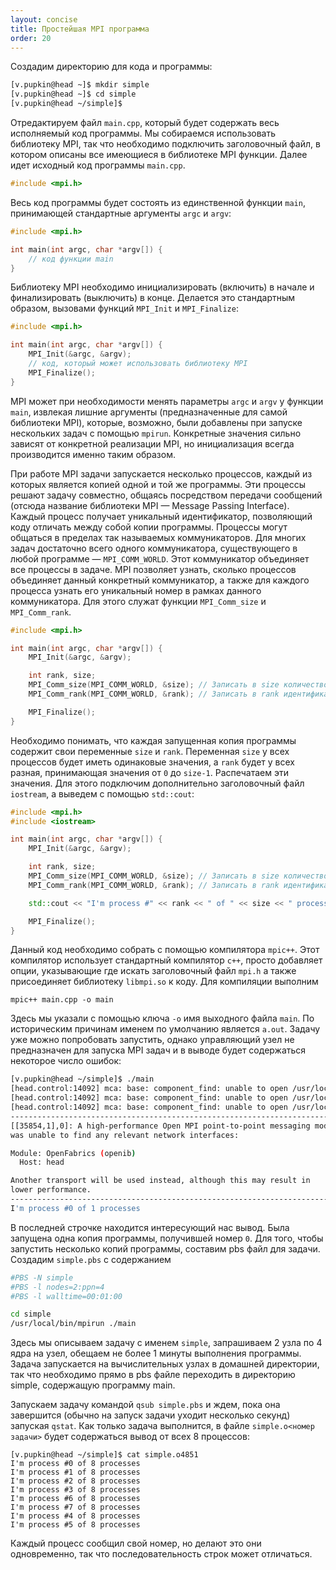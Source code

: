 ```yaml
---
layout: concise
title: Простейшая MPI программа
order: 20
---
```


Создадим директорию для кода и программы:

```bash
[v.pupkin@head ~]$ mkdir simple
[v.pupkin@head ~]$ cd simple
[v.pupkin@head ~/simple]$
```

Отредактируем файл `main.cpp`, который будет содержать весь исполняемый код программы. Мы собираемся использовать библиотеку MPI, так что необходимо подключить заголовочный файл, в котором описаны все имеющиеся в библиотеке MPI функции. Далее идет исходный код программы `main.cpp`.

```c++
#include <mpi.h>
```

Весь код программы будет состоять из единственной функции `main`, принимающей стандартные аргументы `argc` и `argv`:

```c++
#include <mpi.h>

int main(int argc, char *argv[]) {
    // код функции main
}
```

Библиотеку MPI необходимо инициализировать (включить) в начале и финализировать (выключить) в конце. Делается это стандартным образом, вызовами функций `MPI_Init` и `MPI_Finalize`:

```c++
#include <mpi.h>

int main(int argc, char *argv[]) {
    MPI_Init(&argc, &argv);
    // код, который может использовать библиотеку MPI
    MPI_Finalize();
}
```

MPI может при необходимости менять параметры `argc` и `argv` у функции `main`, извлекая лишние аргументы (предназначенные для самой библиотеки MPI), которые, возможно, были добавлены при запуске нескольких задач с помощью `mpirun`. Конкретные значения сильно зависят от конкретной реализации MPI, но инициализация всегда производится именно таким образом.

При работе MPI задачи запускается несколько процессов, каждый из которых является копией одной и той же программы. Эти процессы решают задачу совместно, общаясь посредством передачи сообщений (отсюда название библиотеки MPI — Message Passing Interface). Каждый процесс получает уникальный идентификатор, позволяющий коду отличать между собой копии программы. Процессы могут общаться в пределах так называемых коммуникаторов. Для многих задач достаточно всего одного коммуникатора, существующего в любой программе — `MPI_COMM_WORLD`. Этот коммуникатор объединяет все процессы в задаче. MPI позволяет узнать, сколько процессов объединяет данный конкретный коммуникатор, а также для каждого процесса узнать его уникальный номер в рамках данного коммуникатора. Для этого служат функции `MPI_Comm_size` и `MPI_Comm_rank`.

```c++
#include <mpi.h>

int main(int argc, char *argv[]) {
    MPI_Init(&argc, &argv);

    int rank, size;
    MPI_Comm_size(MPI_COMM_WORLD, &size); // Записать в size количество процессов в коммуникаторе MPI_COMM_WORLD
    MPI_Comm_rank(MPI_COMM_WORLD, &rank); // Записать в rank идентификатор процесса в коммуникаторе MPI_COMM_WORLD

    MPI_Finalize();
}
```

Необходимо понимать, что каждая запущенная копия программы содержит свои переменные `size` и `rank`. Переменная 
`size` у всех процессов будет иметь одинаковые значения, а `rank` будет у всех разная, принимающая значения от `0` до `size-1`. Распечатаем эти значения. Для этого подключим дополнительно заголовочный файл `iostream`, а выведем с помощью `std::cout`:

```c++
#include <mpi.h>
#include <iostream>

int main(int argc, char *argv[]) {
    MPI_Init(&argc, &argv);

    int rank, size;
    MPI_Comm_size(MPI_COMM_WORLD, &size); // Записать в size количество процессов в коммуникаторе MPI_COMM_WORLD
    MPI_Comm_rank(MPI_COMM_WORLD, &rank); // Записать в rank идентификатор процесса в коммуникаторе MPI_COMM_WORLD

    std::cout << "I'm process #" << rank << " of " << size << " processes" << std::endl;

    MPI_Finalize();
}
```

Данный код необходимо собрать с помощью компилятора `mpic++`. Этот компилятор использует стандартный компилятор `c++`, просто добавляет опции, указывающие где искать заголовочный файл `mpi.h` а также присоединяет библиотеку `libmpi.so` к коду. Для компиляции выполним

    mpic++ main.cpp -o main

Здесь мы указали с помощью ключа `-o` имя выходного файла `main`. По историческим причинам именем по умолчанию является `a.out`. Задачу уже можно попробовать запустить, однако управляющий узел не предназначен для запуска MPI задач и в выводе будет содержаться некоторое число ошибок:

```bash
[v.pupkin@head ~/simple]$ ./main 
[head.control:14092] mca: base: component_find: unable to open /usr/local/lib/openmpi/mca_btl_usnic: libpsm_infinipath.so.1: cannot open shared object file: No such file or directory (ignored)
[head.control:14092] mca: base: component_find: unable to open /usr/local/lib/openmpi/mca_mtl_psm: libpsm_infinipath.so.1: cannot open shared object file: No such file or directory (ignored)
[head.control:14092] mca: base: component_find: unable to open /usr/local/lib/openmpi/mca_mtl_ofi: libpsm_infinipath.so.1: cannot open shared object file: No such file or directory (ignored)
--------------------------------------------------------------------------
[[35854,1],0]: A high-performance Open MPI point-to-point messaging module
was unable to find any relevant network interfaces:

Module: OpenFabrics (openib)
  Host: head

Another transport will be used instead, although this may result in
lower performance.
--------------------------------------------------------------------------
I'm process #0 of 1 processes
```

В последней строчке находится интересующий нас вывод. Была запущена одна копия программы, получившей номер `0`.
Для того, чтобы запустить несколько копий программы, составим pbs файл для задачи. Создадим `simple.pbs` с содержанием

```bash
#PBS -N simple
#PBS -l nodes=2:ppn=4
#PBS -l walltime=00:01:00

cd simple
/usr/local/bin/mpirun ./main
```

Здесь мы описываем задачу с именем `simple`, запрашиваем 2 узла по 4 ядра на узел, обещаем не более 1 минуты выполнения программы. Задача запускается на вычислительных узлах в домашней директории, так что необходимо прямо в pbs файле переходить в директорию simple, содержащую программу main. 

Запускаем задачу командой `qsub simple.pbs` и ждем, пока она завершится (обычно на запуск задачи уходит несколько секунд) запуская `qstat`. Как только задача выполнится, в файле `simple.o<номер задачи>` будет содержаться вывод от всех 8 процессов:

```
[v.pupkin@head ~/simple]$ cat simple.o4851
I'm process #0 of 8 processes
I'm process #1 of 8 processes
I'm process #2 of 8 processes
I'm process #3 of 8 processes
I'm process #6 of 8 processes
I'm process #7 of 8 processes
I'm process #4 of 8 processes
I'm process #5 of 8 processes
```

Каждый процесс сообщил свой номер, но делают это они одновременно, так что последовательность строк может отличаться.
